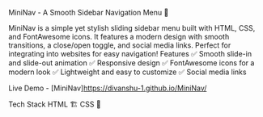 MiniNav - A Smooth Sidebar Navigation Menu 🚀

MiniNav is a simple yet stylish sliding sidebar menu built with HTML, CSS, and FontAwesome icons. It features a modern design with smooth transitions, a close/open toggle, and social media links. Perfect for integrating into websites for easy navigation!
Features
✅ Smooth slide-in and slide-out animation
✅ Responsive design
✅ FontAwesome icons for a modern look
✅ Lightweight and easy to customize
✅ Social media links

Live Demo - [MiniNav]https://divanshu-1.github.io/MiniNav/

Tech Stack
HTML 🏗️
CSS 🎨


